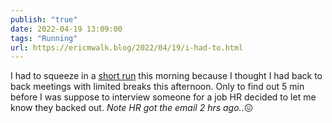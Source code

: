 ```yaml
---
publish: "true"
date: 2022-04-19 13:09:00
tags: "Running"
url: https://ericmwalk.blog/2022/04/19/i-had-to.html
---
```


I had to squeeze in a [short run](https://ericmwalk.blog/2022/04/19/had-to-make.html) this morning because I thought I had back to back meetings with limited breaks this afternoon. Only to find out 5 min before I was suppose to interview someone for a job HR decided to let me know they backed out. *Note HR got the email 2 hrs ago..*😖